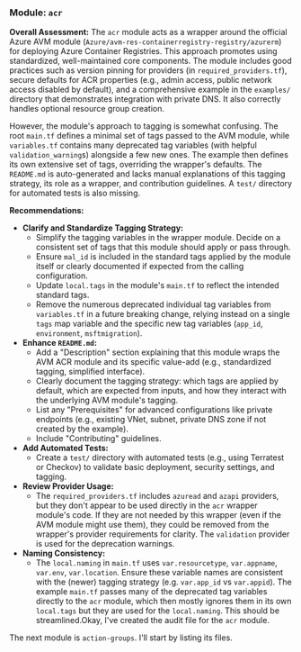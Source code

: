 ### Module: `acr`

**Overall Assessment:**
The `acr` module acts as a wrapper around the official Azure AVM module (`Azure/avm-res-containerregistry-registry/azurerm`) for deploying Azure Container Registries. This approach promotes using standardized, well-maintained core components. The module includes good practices such as version pinning for providers (in `required_providers.tf`), secure defaults for ACR properties (e.g., admin access, public network access disabled by default), and a comprehensive example in the `examples/` directory that demonstrates integration with private DNS. It also correctly handles optional resource group creation.

However, the module's approach to tagging is somewhat confusing. The root `main.tf` defines a minimal set of tags passed to the AVM module, while `variables.tf` contains many deprecated tag variables (with helpful `validation_warning`s) alongside a few new ones. The example then defines its own extensive set of tags, overriding the wrapper's defaults. The `README.md` is auto-generated and lacks manual explanations of this tagging strategy, its role as a wrapper, and contribution guidelines. A `test/` directory for automated tests is also missing.

**Recommendations:**
*   **Clarify and Standardize Tagging Strategy:**
    *   Simplify the tagging variables in the wrapper module. Decide on a consistent set of tags that this module should apply or pass through.
    *   Ensure `mal_id` is included in the standard tags applied by the module itself or clearly documented if expected from the calling configuration.
    *   Update `local.tags` in the module's `main.tf` to reflect the intended standard tags.
    *   Remove the numerous deprecated individual tag variables from `variables.tf` in a future breaking change, relying instead on a single `tags` map variable and the specific new tag variables (`app_id`, `environment`, `msftmigration`).
*   **Enhance `README.md`:**
    *   Add a "Description" section explaining that this module wraps the AVM ACR module and its specific value-add (e.g., standardized tagging, simplified interface).
    *   Clearly document the tagging strategy: which tags are applied by default, which are expected from inputs, and how they interact with the underlying AVM module's tagging.
    *   List any "Prerequisites" for advanced configurations like private endpoints (e.g., existing VNet, subnet, private DNS zone if not created by the example).
    *   Include "Contributing" guidelines.
*   **Add Automated Tests:**
    *   Create a `test/` directory with automated tests (e.g., using Terratest or Checkov) to validate basic deployment, security settings, and tagging.
*   **Review Provider Usage:**
    *   The `required_providers.tf` includes `azuread` and `azapi` providers, but they don't appear to be used directly in the `acr` wrapper module's code. If they are not needed by this wrapper (even if the AVM module might use them), they could be removed from the wrapper's provider requirements for clarity. The `validation` provider is used for the deprecation warnings.
*   **Naming Consistency:**
    *   The `local.naming` in `main.tf` uses `var.resourcetype`, `var.appname`, `var.env`, `var.location`. Ensure these variable names are consistent with the (newer) tagging strategy (e.g. `var.app_id` vs `var.appid`). The example `main.tf` passes many of the deprecated tag variables directly to the `acr` module, which then mostly ignores them in its own `local.tags` but they are used for the `local.naming`. This should be streamlined.Okay, I've created the audit file for the `acr` module.

The next module is `action-groups`. I'll start by listing its files.
